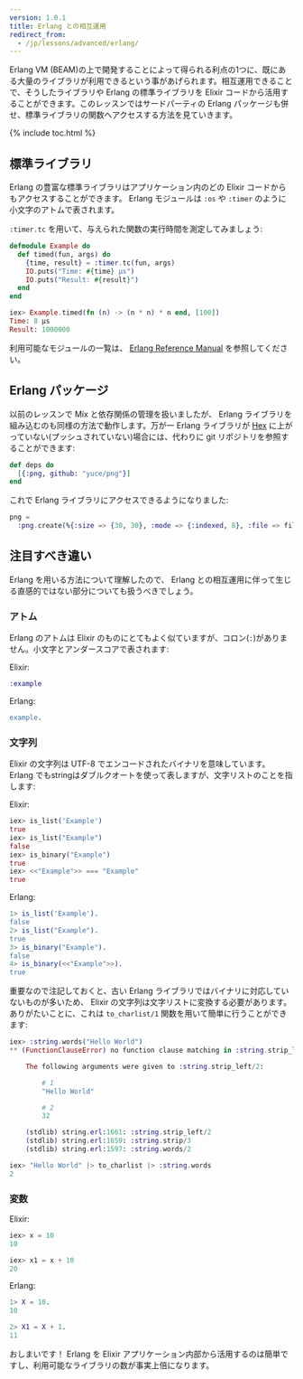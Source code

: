 ```yaml
---
version: 1.0.1
title: Erlang との相互運用
redirect_from:
  - /jp/lessons/advanced/erlang/
---
```


Erlang VM (BEAM)の上で開発することによって得られる利点の1つに、既にある大量のライブラリが利用できるという事があげられます。相互運用できることで、そうしたライブラリや Erlang の標準ライブラリを Elixir コードから活用することができます。このレッスンではサードパーティの Erlang パッケージも併せ、標準ライブラリの関数へアクセスする方法を見ていきます。

{% include toc.html %}

## 標準ライブラリ

Erlang の豊富な標準ライブラリはアプリケーション内のどの Elixir コードからもアクセスすることができます。 Erlang モジュールは `:os` や `:timer` のように小文字のアトムで表されます。

`:timer.tc` を用いて、与えられた関数の実行時間を測定してみましょう:

```elixir
defmodule Example do
  def timed(fun, args) do
    {time, result} = :timer.tc(fun, args)
    IO.puts("Time: #{time} μs")
    IO.puts("Result: #{result}")
  end
end

iex> Example.timed(fn (n) -> (n * n) * n end, [100])
Time: 8 μs
Result: 1000000
```

利用可能なモジュールの一覧は、 [Erlang Reference Manual](http://erlang.org/doc/apps/stdlib/) を参照してください。

## Erlang パッケージ

以前のレッスンで Mix と依存関係の管理を扱いましたが、 Erlang ライブラリを組み込むのも同様の方法で動作します。万が一 Erlang ライブラリが [Hex](https://hex.pm) に上がっていない(プッシュされていない)場合には、代わりに git リポジトリを参照することができます:

```elixir
def deps do
  [{:png, github: "yuce/png"}]
end
```

これで Erlang ライブラリにアクセスできるようになりました:

```elixir
png =
  :png.create(%{:size => {30, 30}, :mode => {:indexed, 8}, :file => file, :palette => palette})
```

## 注目すべき違い

Erlang を用いる方法について理解したので、 Erlang との相互運用に伴って生じる直感的ではない部分についても扱うべきでしょう。

### アトム

Erlang のアトムは Elixir のものにとてもよく似ていますが、コロン(`:`)がありません。小文字とアンダースコアで表されます:

Elixir:

```elixir
:example
```

Erlang:

```erlang
example.
```

### 文字列

Elixir の文字列は UTF-8 でエンコードされたバイナリを意味しています。 Erlang でもstringはダブルクオートを使って表しますが、文字リストのことを指します:

Elixir:

```elixir
iex> is_list('Example')
true
iex> is_list("Example")
false
iex> is_binary("Example")
true
iex> <<"Example">> === "Example"
true
```

Erlang:

```erlang
1> is_list('Example').
false
2> is_list("Example").
true
3> is_binary("Example").
false
4> is_binary(<<"Example">>).
true
```

重要なので注記しておくと、古い Erlang ライブラリではバイナリに対応していないものが多いため、 Elixir の文字列は文字リストに変換する必要があります。ありがたいことに、これは `to_charlist/1` 関数を用いて簡単に行うことができます:

```elixir
iex> :string.words("Hello World")
** (FunctionClauseError) no function clause matching in :string.strip_left/2

    The following arguments were given to :string.strip_left/2:

        # 1
        "Hello World"

        # 2
        32

    (stdlib) string.erl:1661: :string.strip_left/2
    (stdlib) string.erl:1659: :string.strip/3
    (stdlib) string.erl:1597: :string.words/2

iex> "Hello World" |> to_charlist |> :string.words
2
```

### 変数

Elixir:

```elixir
iex> x = 10
10

iex> x1 = x + 10
20
```

Erlang:

```erlang
1> X = 10.
10

2> X1 = X + 1.
11
```

おしまいです！  Erlang を Elixir アプリケーション内部から活用するのは簡単ですし、利用可能なライブラリの数が事実上倍になります。
